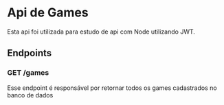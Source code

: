 # Api de Games
Esta api foi utilizada para estudo de api com Node utilizando JWT.
## Endpoints
### GET /games
Esse endpoint é responsável por retornar todos os games cadastrados no banco de dados

